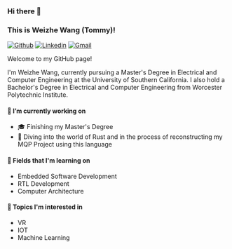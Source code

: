 ### Hi there 👋

### This is Weizhe Wang (Tommy)!

[![Github](https://img.shields.io/badge/-Github-000?style=flat&logo=Github&logoColor=white)](https://github.com/tommywwz)
[![Linkedin](https://img.shields.io/badge/-LinkedIn-blue?style=flat&logo=Linkedin&logoColor=white)](https://www.linkedin.com/in/weizhe-wang-3b33191ba/)
[![Gmail](https://img.shields.io/badge/-Gmail-c14438?style=flat&logo=Gmail&logoColor=white)](mailto:wangweizhe2001@gmail.com)

Welcome to my GitHub page! 

I'm Weizhe Wang, currently pursuing a Master's Degree in Electrical and Computer Engineering at the University of Southern California. I also hold a Bachelor's Degree in Electrical and Computer Engineering from Worcester Polytechnic Institute.

#### 🔭 I’m currently working on
- 🎓 Finishing my Master's Degree
- 🦀 Diving into the world of Rust and in the process of reconstructing my MQP Project using this language

#### 📖 Fields that I'm learning on
- Embedded Software Development
- RTL Development
- Computer Architecture

#### 🤩 Topics I'm interested in 
- VR
- IOT 
- Machine Learning




